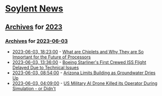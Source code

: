 # [Soylent News](../../../README.md)

## [Archives](../../index.md) for [2023](../index.md)

### [Archives](../../index.md) for [2023-06-03](index.md)

* [2023-06-03, 18:23:00](https://soylentnews.org/article.pl?sid=23/06/02/1454214&from=rss) - [What are Chiplets and Why They are So Important for the Future of Processors](https://soylentnews.org/article.pl?sid=23/06/02/1454214&from=rss)
* [2023-06-03, 13:36:00](https://soylentnews.org/article.pl?sid=23/06/02/154218&from=rss) - [Boeing Starliner's First Crewed ISS Flight Delayed Due to Technical Issues](https://soylentnews.org/article.pl?sid=23/06/02/154218&from=rss)
* [2023-06-03, 08:54:00](https://soylentnews.org/article.pl?sid=23/06/02/1441256&from=rss) - [Arizona Limits Building as Groundwater Dries Up](https://soylentnews.org/article.pl?sid=23/06/02/1441256&from=rss)
* [2023-06-03, 04:09:00](https://soylentnews.org/article.pl?sid=23/06/02/1250224&from=rss) - [US Military AI Drone Killed its Operator During Simulation - or Didn't](https://soylentnews.org/article.pl?sid=23/06/02/1250224&from=rss)
